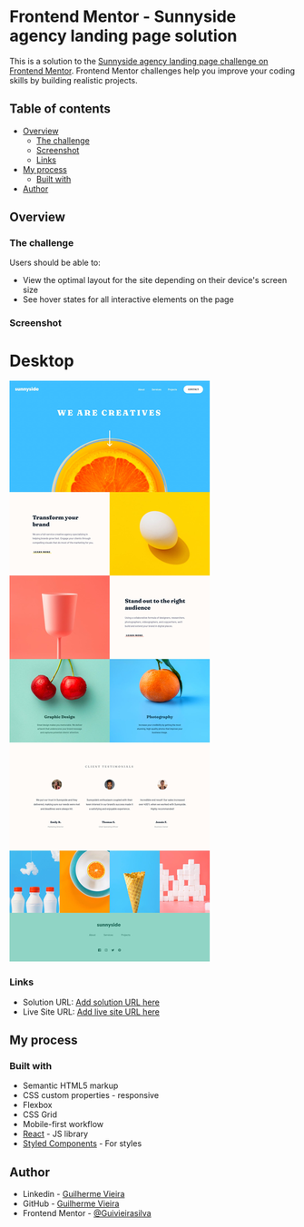 # Frontend Mentor - Sunnyside agency landing page solution

This is a solution to the [Sunnyside agency landing page challenge on Frontend Mentor](https://www.frontendmentor.io/challenges/sunnyside-agency-landing-page-7yVs3B6ef). Frontend Mentor challenges help you improve your coding skills by building realistic projects.

## Table of contents

- [Overview](#overview)
  - [The challenge](#the-challenge)
  - [Screenshot](#screenshot)
  - [Links](#links)
- [My process](#my-process)
  - [Built with](#built-with)
- [Author](#author)


## Overview

### The challenge

Users should be able to:

- View the optimal layout for the site depending on their device's screen size
- See hover states for all interactive elements on the page

### Screenshot

# Desktop

![DESKTOP](./design/desktop-design.jpg)

### Links

- Solution URL: [Add solution URL here](https://github.com/Guivieirasilva/sunnyside-agency-landing-page)
- Live Site URL: [Add live site URL here](https://sunnysideservices-by-gui.netlify.app/)

## My process

### Built with

- Semantic HTML5 markup
- CSS custom properties - responsive
- Flexbox
- CSS Grid
- Mobile-first workflow
- [React](https://reactjs.org/) - JS library
- [Styled Components](https://styled-components.com/) - For styles


## Author

- Linkedin - [Guilherme Vieira](https://www.twitter.com/yourusernamehttps://www.linkedin.com/in/guilherme-vieira-silva/)
- GitHub - [Guilherme Vieira](https://github.com/Guivieirasilva)
- Frontend Mentor - [@Guivieirasilva](https://www.frontendmentor.io/profile/Guivieirasilva)



